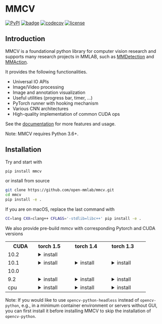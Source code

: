 # MMCV

[![PyPI](https://img.shields.io/pypi/v/mmcv)](https://pypi.org/project/mmcv)
[![badge](https://github.com/open-mmlab/mmcv/workflows/build/badge.svg)](https://github.com/open-mmlab/mmcv/actions)
[![codecov](https://codecov.io/gh/open-mmlab/mmcv/branch/master/graph/badge.svg)](https://codecov.io/gh/open-mmlab/mmcv)
[![license](https://img.shields.io/github/license/open-mmlab/mmcv.svg)](https://github.com/open-mmlab/mmcv/blob/master/LICENSE)


## Introduction

MMCV is a foundational python library for computer vision research and supports many
research projects in MMLAB, such as [MMDetection](https://github.com/open-mmlab/mmdetection)
and [MMAction](https://github.com/open-mmlab/mmaction).

It provides the following functionalities.

- Universal IO APIs
- Image/Video processing
- Image and annotation visualization
- Useful utilities (progress bar, timer, ...)
- PyTorch runner with hooking mechanism
- Various CNN architectures
- High-quality implementation of common CUDA ops

See the [documentation](http://mmcv.readthedocs.io/en/latest) for more features and usage.

Note: MMCV requires Python 3.6+.


## Installation

Try and start with

```bash
pip install mmcv
```

or install from source

```bash
git clone https://github.com/open-mmlab/mmcv.git
cd mmcv
pip install -e .
```

If you are on macOS, replace the last command with

```bash
CC=lang CXX=clang++ CFLAGS='-stdlib=libc++' pip install -e .
```

We also provide pre-build mmcv with corresponding Pytorch and CUDA versions

<table class="docutils"><tbody><tr><th width="80"> CUDA </th><th valign="bottom" align="left" width="100">torch 1.5</th><th valign="bottom" align="left" width="100">torch 1.4</th><th valign="bottom" align="left" width="100">torch 1.3</th></tr>
<tr><td align="left">10.2</td><td align="left"><details><summary> install </summary><pre><code>pip install mmcv==1.0rc0+torch1.5.0+cu102 -f http://8.210.27.39:9000/ --trusted-host 8.210.27.39
</code></pre> </details> </td> <td align="left"> </td> <td align="left"> </td> </tr>
<tr><td align="left">10.1</td><td align="left"><details><summary> install </summary><pre><code> pip install mmcv==1.0rc0+torch1.5.0+cu101 -f http://8.210.27.39:9000/ --trusted-host 8.210.27.39
</code></pre> </details> </td> <td align="left"><details><summary> install </summary><pre><code>pip install mmcv==1.0rc0+torch1.4.0+cu101 -f http://8.210.27.39:9000/ --trusted-host 8.210.27.39
</code></pre> </details> </td> <td align="left"><details><summary> install </summary><pre><code>pip install mmcv==1.0rc0+torch1.3.0+cu101 -f http://8.210.27.39:9000/ --trusted-host 8.210.27.39
</code></pre> </details> </td></tr>
<tr><td align="left">10.0</td><td align="left"> </td><td align="left"> </td> <td align="left"> </td> </tr>
<tr><td align="left">9.2</td><td align="left"><details><summary> install </summary><pre><code> pip install mmcv==1.0rc0+torch1.5.0+cu92 -f http://8.210.27.39:9000/ --trusted-host 8.210.27.39
</code></pre> </details> </td> <td align="left"><details><summary> install </summary><pre><code>pip install mmcv==1.0rc0+torch1.4.0+cu92 -f http://8.210.27.39:9000/ --trusted-host 8.210.27.39
</code></pre> </details> </td> <td align="left"><details><summary> install </summary><pre><code>pip install mmcv==1.0rc0+torch1.3.0+cu92 -f http://8.210.27.39:9000/ --trusted-host 8.210.27.39
</code></pre> </details> </td></tr>
<tr><td align="left">cpu</td><td align="left"><details><summary> install </summary><pre><code> pip install mmcv==1.0rc0+torch1.5.0+cpu -f http://8.210.27.39:9000/ --trusted-host 8.210.27.39
</code></pre> </details> </td> <td align="left"><details><summary> install </summary><pre><code>pip install mmcv==1.0rc0+torch1.4.0+cpu -f http://8.210.27.39:9000/ --trusted-host 8.210.27.39
</code></pre> </details> </td> <td align="left"><details><summary> install </summary><pre><code>pip install mmcv==1.0rc0+torch1.3.0+cpu -f http://8.210.27.39:9000/ --trusted-host 8.210.27.39
</code></pre> </details> </td> </tr>
</tbody></table>

Note: If you would like to use `opencv-python-headless` instead of `opencv-python`,
e.g., in a minimum container environment or servers without GUI,
you can first install it before installing MMCV to skip the installation of `opencv-python`.
